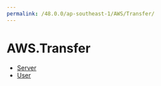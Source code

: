 ```yaml
---
permalink: /48.0.0/ap-southeast-1/AWS/Transfer/
---
```


# AWS.Transfer



* [Server](Server.md)
* [User](User.md)
